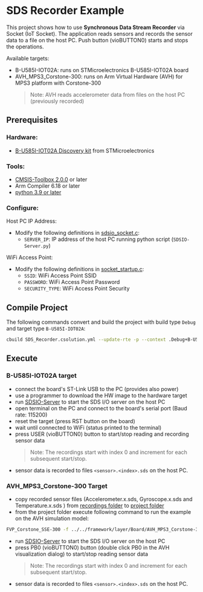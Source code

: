 # SDS Recorder Example

This project shows how to use **Synchronous Data Stream Recorder** via Socket (IoT Socket). The application reads sensors and records the sensor data to a file on the host PC. Push button (vioBUTTON0) starts and stops the operations.

Available targets:
 - B-U585I-IOT02A: runs on STMicroelectronics B-U585I-IOT02A board
 - AVH_MPS3_Corstone-300: runs on Arm Virtual Hardware (AVH) for MPS3 platform with Corstone-300
   >Note: AVH reads accelerometer data from files on the host PC (previously recorded)

## Prerequisites

### Hardware:
 - [B-U585I-IOT02A Discovery kit](https://www.st.com/en/evaluation-tools/b-u585i-iot02a.html) from STMicroelectronics

### Tools:
 - [CMSIS-Toolbox 2.0.0](https://github.com/Open-CMSIS-Pack/cmsis-toolbox/releases/) or later
 - Arm Compiler 6.18 or later
 - [python 3.9 or later](https://www.python.org/downloads/windows/)

### Configure:

Host PC IP Address:
 - Modify the following definitions in [sdsio_socket.c](./RTE/SDS/sdsio_config_socket.h):
   - `SERVER_IP`: IP address of the host PC running python script (`SDSIO-Server.py`)

WiFi Access Point:
 - Modify the following definitions in [socket_startup.c](../../framework/layer/Socket/WiFi/socket_startup.c):
   - `SSID`:          WiFi Access Point SSID
   - `PASSWORD`:      WiFi Access Point Password
   - `SECURITY_TYPE`: WiFi Access Point Security

## Compile Project

The following commands convert and build the project with build type `Debug` and target type `B-U585I-IOT02A`:

```sh
cbuild SDS_Recorder.csolution.yml --update-rte -p --context .Debug+B-U585I-IOT02A
```

## Execute

### B-U585I-IOT02A target
 - connect the board's ST-Link USB to the PC (provides also power)
 - use a programmer to download the HW image to the hardware target
 - run [SDSIO-Server](../../../utilities/SDSIO-Server/README.md) to start the SDS I/O server on the host PC
 - open terminal on the PC and connect to the board's serial port (Baud rate: 115200)
 - reset the target (press RST button on the board)
 - wait until connected to WiFi (status printed to the terminal)
 - press USER (vioBUTTON0) button to start/stop reading and recording sensor data
   >Note: The recordings start with index 0 and increment for each subsequent start/stop.
 - sensor data is recorded to files `<sensor>.<index>.sds` on the host PC.

 ### AVH_MPS3_Corstone-300 Target
- copy recorded sensor files (Accelerometer.x.sds, Gyroscope.x.sds and Temperature.x.sds ) from [recordings folder](../recordings) to [project folder](./)
- from the project folder execute following command to run the example on the AVH simulation model:

```sh
FVP_Corstone_SSE-300 -f ../../framework/layer/Board/AVH_MPS3_Corstone-300/fvp_config.txt -C mps3_board.v_path=../../framework/interface/VSI/sensor/python out/SDS_Recorder/AVH_MPS3_Corstone-300/Debug/SDS_Recorder.axf
```
 - run [SDSIO-Server](../../../utilities/SDSIO-Server/README.md) to start the SDS I/O server on the host PC
 - press PB0 (vioBUTTON0) button (double click PB0 in the AVH visualization dialog)
   to start/stop reading sensor data
   >Note: The recordings start with index 0 and increment for each subsequent start/stop.
 - sensor data is recorded to files `<sensor>.<index>.sds` on the host PC.
